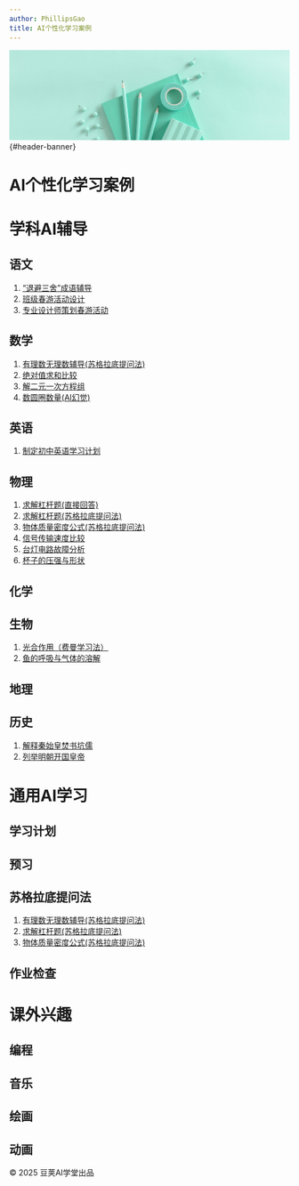 ```yaml
---
author: PhillipsGao
title: AI个性化学习案例
---
```

<link rel="stylesheet" href="css/sspai.css">
<div id="header-greybox"></div>

![文章头图](pic/banner.png){#header-banner}

# AI个性化学习案例

# 学科AI辅导

## 语文
1. [“退避三舍”成语辅导](chinese/clear_input.html)
1. [班级春游活动设计](chinese/outing_planning.html)
1. [专业设计师策划春游活动](chinese/outing_planning_pro.html)



## 数学

1.  [有理数无理数辅导(苏格拉底提问法)](math/irrational_number.html)
1.  [绝对值求和比较](math/absolute_value.html)
1.  [解二元一次方程组](math/solve_equations.html)
1.  [数圆圈数量(AI幻觉)](math/Olympic_rings.html)


## 英语
1. [制定初中英语学习计划](english/English_learning_plan.html)

## 物理
1. [求解杠杆题(直接回答)](physics/lever.html)
1. [求解杠杆题(苏格拉底提问法)](physics/lever_socrates.html)
1. [物体质量密度公式(苏格拉底提问法)](physics/roumv_socrates.html)
1. [信号传输速度比较](physics/signal_speed.html)
1. [台灯电路故障分析](physics/lamp_diagnose.html)
1. [杯子的压强与形状](physics/pressure_and_shape.html)


## 化学

## 生物
1. [光合作用（费曼学习法）](biology/photosynthesis.html)
1. [鱼的呼吸与气体的溶解](biology/gas_dissolution.html)

## 地理

## 历史
1. [解释秦始皇焚书坑儒](history/fenshukengru.html)
1. [列举明朝开国皇帝](history/ming_dynasty.html)

# 通用AI学习

## 学习计划

## 预习

## 苏格拉底提问法
1.  [有理数无理数辅导(苏格拉底提问法)](math/irrational_number.html)
1. [求解杠杆题(苏格拉底提问法)](physics/lever_socrates.html)
1. [物体质量密度公式(苏格拉底提问法)](physics/roumv_socrates.html)

## 作业检查


# 课外兴趣

## 编程

## 音乐

## 绘画

## 动画

<div id="footer">
  <p>© 2025 豆荚AI学堂出品</p>
</div>